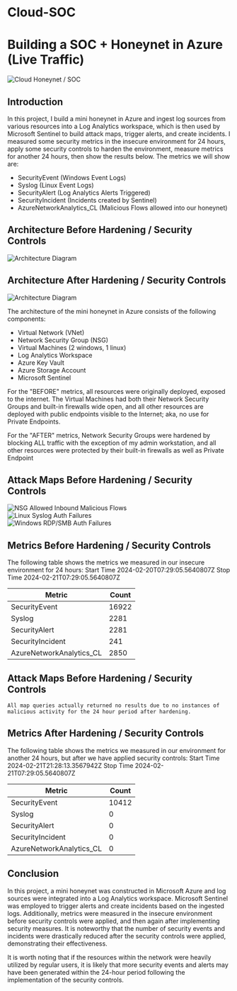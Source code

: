 # Cloud-SOC
# Building a SOC + Honeynet in Azure (Live Traffic)
![Cloud Honeynet / SOC](https://github.com/julio1415/Cloud-SOC/assets/113144448/d3a48336-599f-43d3-92ae-cb9ad4af8e11)


## Introduction

In this project, I build a mini honeynet in Azure and ingest log sources from various resources into a Log Analytics workspace, which is then used by Microsoft Sentinel to build attack maps, trigger alerts, and create incidents. I measured some security metrics in the insecure environment for 24 hours, apply some security controls to harden the environment, measure metrics for another 24 hours, then show the results below. The metrics we will show are:

- SecurityEvent (Windows Event Logs)
- Syslog (Linux Event Logs)
- SecurityAlert (Log Analytics Alerts Triggered)
- SecurityIncident (Incidents created by Sentinel)
- AzureNetworkAnalytics_CL (Malicious Flows allowed into our honeynet)

## Architecture Before Hardening / Security Controls
![Architecture Diagram](https://i.imgur.com/aBDwnKb.jpg)

## Architecture After Hardening / Security Controls
![Architecture Diagram](https://i.imgur.com/YQNa9Pp.jpg)

The architecture of the mini honeynet in Azure consists of the following components:

- Virtual Network (VNet)
- Network Security Group (NSG)
- Virtual Machines (2 windows, 1 linux)
- Log Analytics Workspace
- Azure Key Vault
- Azure Storage Account
- Microsoft Sentinel

For the "BEFORE" metrics, all resources were originally deployed, exposed to the internet. The Virtual Machines had both their Network Security Groups and built-in firewalls wide open, and all other resources are deployed with public endpoints visible to the Internet; aka, no use for Private Endpoints.

For the "AFTER" metrics, Network Security Groups were hardened by blocking ALL traffic with the exception of my admin workstation, and all other resources were protected by their built-in firewalls as well as Private Endpoint

## Attack Maps Before Hardening / Security Controls
![NSG Allowed Inbound Malicious Flows](https://github.com/julio1415/Cloud-SOC/assets/113144448/bce16947-574b-4177-8035-7161a781585a)<br>
![Linux Syslog Auth Failures](https://github.com/julio1415/Cloud-SOC/assets/113144448/e25a2a64-ebbe-4aa6-81bf-673a145a365b)
<br>
![Windows RDP/SMB Auth Failures](https://github.com/julio1415/Cloud-SOC/assets/113144448/359b878a-f7d4-4988-ba53-a2ef8de3420e)
<br>

## Metrics Before Hardening / Security Controls

The following table shows the metrics we measured in our insecure environment for 24 hours:
Start Time 2024-02-20T07:29:05.5640807Z
Stop Time 2024-02-21T07:29:05.5640807Z

| Metric                   | Count
| ------------------------ | -----
| SecurityEvent            | 16922
| Syslog                   | 2281
| SecurityAlert            | 2281
| SecurityIncident         | 241
| AzureNetworkAnalytics_CL | 2850

## Attack Maps Before Hardening / Security Controls

```All map queries actually returned no results due to no instances of malicious activity for the 24 hour period after hardening.```

## Metrics After Hardening / Security Controls

The following table shows the metrics we measured in our environment for another 24 hours, but after we have applied security controls:
Start Time 2024-02-21T21:28:13.3567942Z
Stop Time	2024-02-21T07:29:05.5640807Z

| Metric                   | Count
| ------------------------ | -----
| SecurityEvent            | 10412
| Syslog                   | 0
| SecurityAlert            | 0
| SecurityIncident         | 0
| AzureNetworkAnalytics_CL | 0

## Conclusion

In this project, a mini honeynet was constructed in Microsoft Azure and log sources were integrated into a Log Analytics workspace. Microsoft Sentinel was employed to trigger alerts and create incidents based on the ingested logs. Additionally, metrics were measured in the insecure environment before security controls were applied, and then again after implementing security measures. It is noteworthy that the number of security events and incidents were drastically reduced after the security controls were applied, demonstrating their effectiveness.

It is worth noting that if the resources within the network were heavily utilized by regular users, it is likely that more security events and alerts may have been generated within the 24-hour period following the implementation of the security controls.
